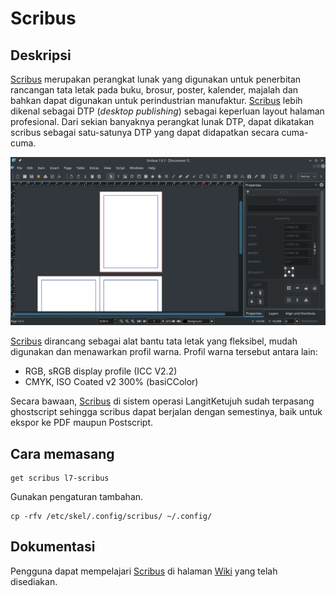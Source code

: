 # Scribus

## Deskripsi

[Scribus] merupakan perangkat lunak yang digunakan untuk penerbitan rancangan tata letak pada buku, brosur, poster, kalender, majalah dan bahkan dapat digunakan untuk perindustrian manufaktur. [Scribus] lebih dikenal sebagai DTP (_desktop publishing_) sebagai keperluan layout halaman profesional. Dari sekian banyaknya perangkat lunak DTP, dapat dikatakan scribus sebagai satu-satunya DTP yang dapat didapatkan secara cuma-cuma.

![Scribus LangitKetujuh OS](../../media/image/scribus-langitketujuh-id.webp)

[Scribus] dirancang sebagai alat bantu tata letak yang fleksibel, mudah digunakan dan menawarkan profil warna. Profil warna tersebut antara lain:

- RGB, sRGB display profile (ICC V2.2)
- CMYK, ISO Coated v2 300% (basiCColor)

Secara bawaan, [Scribus] di sistem operasi LangitKetujuh sudah terpasang ghostscript sehingga scribus dapat berjalan dengan semestinya, baik untuk ekspor ke PDF maupun Postscript.

## Cara memasang

```
get scribus l7-scribus
```

Gunakan pengaturan tambahan.

```
cp -rfv /etc/skel/.config/scribus/ ~/.config/
```

## Dokumentasi

Pengguna dapat mempelajari [Scribus] di halaman [Wiki] yang telah disediakan.

[Scribus]:https://www.scribus.net/
[Wiki]:https://wiki.scribus.net/
